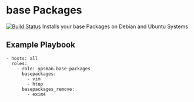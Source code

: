 base Packages
=============
[![Build Status](https://travis-ci.org/ypsman/ansible-base-packages.svg?branch=master)](https://travis-ci.org/ypsman/ansible-base-packages)
Installs your base Packages on Debian and Ubuntu Systems

Example Playbook
----------------

    - hosts: all
      roles:
        - role: ypsman.base-packages
          basepackages:
            - vim
            - htop
          basepackages_remove:
            - exim4
